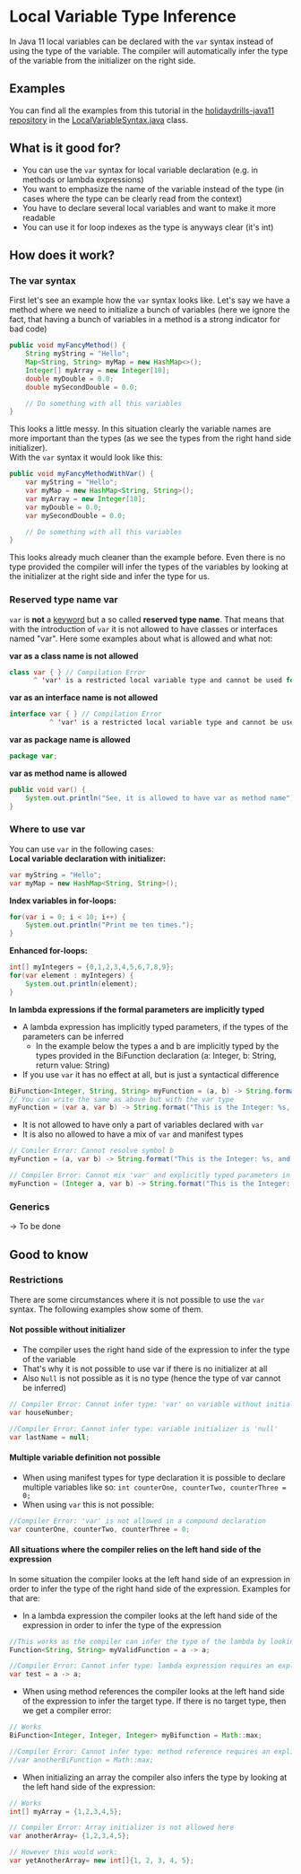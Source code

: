# Local Variable Type Inference

In Java 11 local variables can be declared with the `var` syntax instead of using the type of the variable. The compiler 
will automatically infer the type of the variable from the initializer on the right side.  

## Examples
You can find all the examples from this tutorial in the [holidaydrills-java11 repository](https://github.com/Holidaydrills/holidaydrills-Java8) 
in the [LocalVariableSyntax.java](https://github.com/Holidaydrills/holidaydrills-Java11/tree/master/src/main/java/com/holidaydrills/LocalVariableSystax.java)
class.

## What is it good for?
* You can use the `var` syntax for local variable declaration (e.g. in methods or lambda expressions)
* You want to emphasize the name of the variable instead of the type (in cases where the type can be clearly read from the 
context)
* You have to declare several local variables and want to make it more readable
* You can use it for loop indexes as the type is anyways clear (it's int)

## How does it work?
### The var syntax
First let's see an example how the `var` syntax looks like. Let's say we have a method where we need to initialize a bunch 
of variables (here we ignore the fact, that having a bunch of variables in a method is a strong indicator for bad code)
```Java
public void myFancyMethod() {
    String myString = "Hello";
    Map<String, String> myMap = new HashMap<>();
    Integer[] myArray = new Integer[10];
    double myDouble = 0.0;
    double mySecondDouble = 0.0;

    // Do something with all this variables
}
```
This looks a little messy. In this situation clearly the variable names are more important than the types (as we see the 
types from the right hand side initializer).  
With the `var` syntax it would look like this:
```Java
public void myFancyMethodWithVar() {
    var myString = "Hello";
    var myMap = new HashMap<String, String>();
    var myArray = new Integer[10];
    var myDouble = 0.0;
    var mySecondDouble = 0.0;

    // Do something with all this variables
}
```
This looks already much cleaner than the example before. Even there is no type provided the compiler will infer the types 
of the variables by looking at the initializer at the right side and infer the type for us.

### Reserved type name var
`var` is **not** a [keyword](https://docs.oracle.com/javase/tutorial/java/nutsandbolts/_keywords.html) but a so called 
**reserved type name**. That means that with the introduction of `var` it is not allowed to have classes or interfaces named 
"var". Here some examples about what is allowed and what not:   

**var as a class name is not allowed**
```Java
class var { } // Compilation Error
      ^ 'var' is a restricted local variable type and cannot be used for type declarations
```   


**var as an interface name is not allowed**
```Java
interface var { } // Compilation Error
          ^ 'var' is a restricted local variable type and cannot be used for type declarations
```  


**var as package name is allowed**
```Java
package var;
```   

**var as method name is allowed**
```Java
public void var() {
    System.out.println("See, it is allowed to have var as method name");
}
```  
### Where to use var
You can use `var` in the following cases:  
**Local variable declaration with initializer:**
```Java
var myString = "Hello";
var myMap = new HashMap<String, String>();
```  
**Index variables in for-loops:**
```Java
for(var i = 0; i < 10; i++) {
    System.out.println("Print me ten times.");
}
```
**Enhanced for-loops:**
```Java
int[] myIntegers = {0,1,2,3,4,5,6,7,8,9};
for(var element : myIntegers) {
    System.out.println(element);
}
```
**In lambda expressions if the formal parameters are implicitly typed**
* A lambda expression has implicitly typed parameters, if the types of the parameters can be inferred 
   * In the example below the types a and b are implicitly typed by the types provided in the BiFunction declaration (a: Integer, b: String, return value: String)
* If you use `var` it has no effect at all, but is just a syntactical difference
```Java
BiFunction<Integer, String, String> myFunction = (a, b) -> String.format("This is the Integer: %s, and this is the String: %s)", a,b);
// You can write the same as above but with the var type
myFunction = (var a, var b) -> String.format("This is the Integer: %s, and this is the String: %s)", a,b);
```
* It is not allowed to have only a part of variables declared with `var`
* It is also no allowed to have a mix of `var` and manifest types
```Java
// Comiler Error: Cannot resolve symbol b
myFunction = (a, var b) -> String.format("This is the Integer: %s, and this is the String: %s)", a,b);

// Compiler Error: Cannot mix 'var' and explicitly typed parameters in lambda expression
myFunction = (Integer a, var b) -> String.format("This is the Integer: %s, and this is the String: %s)", a,b);
```

### Generics
-> To be done

## Good to know
### Restrictions
There are some circumstances where it is not possible to use the `var` syntax. The following  examples show some of them.  

#### Not possible without initializer
* The compiler uses the right hand side of the expression to infer the type of the variable
* That's why it is not possible to use var if there is no initializer at all
* Also `Null` is not possible as it is no type (hence the type of var cannot be inferred)
```Java
// Compiler Error: Cannot infer type: 'var' on variable without initialize
var houseNumber;

//Compiler Error: Cannot infer type: variable initializer is 'null'
var lastName = null;
```

#### Multiple variable definition not possible
* When using manifest types for type declaration it is possible to declare multiple variables like so: `int counterOne, counterTwo, counterThree = 0;`
* When using `var` this is not possible:
```Java
//Compiler Error: 'var' is not allowed in a compound declaration
var counterOne, counterTwo, counterThree = 0;
```

#### All situations where the compiler relies on the left hand side of the expression
In some situation the compiler looks at the left hand side of an expression in order to infer the type of the right hand side 
of the expression. Examples for that are:  

* In a lambda expression the compiler looks at the left hand side of the expression in order to infer the type of the expression
```Java
//This works as the compiler can infer the type of the lambda by looking at the left hand side
Function<String, String> myValidFunction = a -> a;

//Compiler Error: Cannot infer type: lambda expression requires an explicit target type
var test = a -> a;
```  

* When using method references the compiler looks at the left hand side of the expression to infer the target type. If there 
is no target type, then we get a compiler error:
```Java
// Works
BiFunction<Integer, Integer, Integer> myBifunction = Math::max;

//Compiler Error: Cannot infer type: method reference requires an explicit target type
//var anotherBiFunction = Math::max;
```
* When initializing an array the compiler also infers the type by looking at the left hand side of the expression:
```Java
// Works
int[] myArray = {1,2,3,4,5};

// Compiler Error: Array initializer is not allowed here
var anotherArray= {1,2,3,4,5};

// However this would work:
var yetAnotherArray= new int[]{1, 2, 3, 4, 5};
```
